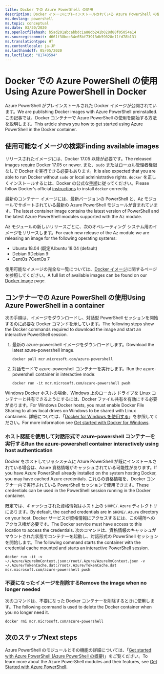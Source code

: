 ```yaml
---
title: Docker での Azure PowerShell の使用
description: Docker イメージにプレインストールされている Azure PowerShell の使用方法
ms.devlang: powershell
ms.topic: conceptual
ms.date: 03/20/2020
ms.openlocfilehash: b5ad201abcabbdc1a88db241b028d88f05054a14
ms.sourcegitcommit: d661f38bec34e65bf73913db59028e11fd78b131
ms.translationtype: HT
ms.contentlocale: ja-JP
ms.lasthandoff: 05/05/2020
ms.locfileid: "81740594"
---
```

# <a name="using-azure-powershell-in-docker"></a><span data-ttu-id="d0beb-103">Docker での Azure PowerShell の使用</span><span class="sxs-lookup"><span data-stu-id="d0beb-103">Using Azure PowerShell in Docker</span></span>

<span data-ttu-id="d0beb-104">Azure PowerShell がプレインストールされた Docker イメージが公開されています。</span><span class="sxs-lookup"><span data-stu-id="d0beb-104">We are publishing Docker images with Azure PowerShell preinstalled.</span></span> <span data-ttu-id="d0beb-105">この記事では、Docker コンテナーで Azure PowerShell の使用を開始する方法を説明します。</span><span class="sxs-lookup"><span data-stu-id="d0beb-105">This article shows you how to get started using Azure PowerShell in the Docker container.</span></span>

## <a name="finding-available-images"></a><span data-ttu-id="d0beb-106">使用可能なイメージの検索</span><span class="sxs-lookup"><span data-stu-id="d0beb-106">Finding available images</span></span>

<span data-ttu-id="d0beb-107">リリースされたイメージには、Docker 17.05 以降が必要です。</span><span class="sxs-lookup"><span data-stu-id="d0beb-107">The released images require Docker 17.05 or newer.</span></span> <span data-ttu-id="d0beb-108">また、`sudo` またはローカル管理者権限なしで Docker を実行できる必要もあります。</span><span class="sxs-lookup"><span data-stu-id="d0beb-108">It is also expected that you are able to run Docker without `sudo` or local administrative rights.</span></span> <span data-ttu-id="d0beb-109">`docker` を正しくインストールするには、Docker の公式な[手順][install]に従ってください。</span><span class="sxs-lookup"><span data-stu-id="d0beb-109">Please follow Docker's official [instructions][install] to install `docker` correctly.</span></span>

<span data-ttu-id="d0beb-110">最新のコンテナー イメージには、最新バージョンの PowerShell と、Az モジュールでサポートされている最新の Azure PowerShell モジュールが含まれています。</span><span class="sxs-lookup"><span data-stu-id="d0beb-110">The latest container image contains the latest version of PowerShell and the latest Azure PowerShell modules supported with the Az module.</span></span>

<span data-ttu-id="d0beb-111">Az モジュールの新しいリリースごとに、次のオペレーティング システム用のイメージをリリースします。</span><span class="sxs-lookup"><span data-stu-id="d0beb-111">For each new release of the Az module we are releasing an image for the following operating systems:</span></span>

- <span data-ttu-id="d0beb-112">Ubuntu 18.04 (既定)</span><span class="sxs-lookup"><span data-stu-id="d0beb-112">Ubuntu 18.04 (default)</span></span>
- <span data-ttu-id="d0beb-113">Debian 9</span><span class="sxs-lookup"><span data-stu-id="d0beb-113">Debian 9</span></span>
- <span data-ttu-id="d0beb-114">CentOs 7</span><span class="sxs-lookup"><span data-stu-id="d0beb-114">CentOs 7</span></span>

<span data-ttu-id="d0beb-115">使用可能なイメージの完全な一覧については、[Docker イメージ][az image]に関するページを参照してください。</span><span class="sxs-lookup"><span data-stu-id="d0beb-115">A full list of available images can be found on our [Docker image][az image] page.</span></span>

## <a name="using-azure-powershell-in-a-container"></a><span data-ttu-id="d0beb-116">コンテナーでの Azure PowerShell の使用</span><span class="sxs-lookup"><span data-stu-id="d0beb-116">Using Azure PowerShell in a container</span></span>

<span data-ttu-id="d0beb-117">次の手順は、イメージをダウンロードし、対話型 PowerShell セッションを開始するのに必要な Docker コマンドを示しています。</span><span class="sxs-lookup"><span data-stu-id="d0beb-117">The following steps show the Docker commands required to download the image and start an interactive PowerShell session.</span></span>

1. <span data-ttu-id="d0beb-118">最新の azure-powershell イメージをダウンロードします。</span><span class="sxs-lookup"><span data-stu-id="d0beb-118">Download the latest azure-powershell image.</span></span>

   ```console
   docker pull mcr.microsoft.com/azure-powershell
   ```

1. <span data-ttu-id="d0beb-119">対話モードで azure-powershell コンテナーを実行します。</span><span class="sxs-lookup"><span data-stu-id="d0beb-119">Run the azure-powershell container in interactive mode:</span></span>

   ```console
   docker run -it mcr.microsoft.com/azure-powershell pwsh
   ```

<span data-ttu-id="d0beb-120">Windows Docker ホストの場合、Windows 上のローカル ドライブを Linux コンテナーと共有できるようにするには、Docker ファイル共有を有効にする必要があります。</span><span class="sxs-lookup"><span data-stu-id="d0beb-120">For Windows Docker hosts, you must enable Docker File Sharing to allow local drives on Windows to be shared with Linux containers.</span></span> <span data-ttu-id="d0beb-121">詳細については、「[Docker for Windows を使用する][file-sharing]」を参照してください。</span><span class="sxs-lookup"><span data-stu-id="d0beb-121">For more information see [Get started with Docker for Windows][file-sharing].</span></span>

### <a name="run-the-azure-powershell-container-interactively-using-host-authentication"></a><span data-ttu-id="d0beb-122">ホスト認証を使用して対話形式で azure-powershell コンテナーを実行する</span><span class="sxs-lookup"><span data-stu-id="d0beb-122">Run the azure-powershell container interactively using host authentication</span></span>

<span data-ttu-id="d0beb-123">Docker をホストしているシステムに Azure PowerShell が既にインストールされている場合は、Azure 資格情報がキャッシュされている可能性があります。</span><span class="sxs-lookup"><span data-stu-id="d0beb-123">If you have Azure PowerShell already installed on the system hosting Docker, you may have cached Azure credentials.</span></span> <span data-ttu-id="d0beb-124">これらの資格情報を、Docker コンテナー内で実行されている PowerShell セッションで使用できます。</span><span class="sxs-lookup"><span data-stu-id="d0beb-124">These credentials can be used in the PowerShell session running in the Docker container.</span></span>

<span data-ttu-id="d0beb-125">既定では、キャッシュされた資格情報はホスト上の `$HOME/.Azure` ディレクトリにあります。</span><span class="sxs-lookup"><span data-stu-id="d0beb-125">By default, the cached credentials are in `$HOME/.Azure` directory on your host.</span></span> <span data-ttu-id="d0beb-126">Docker サービスが資格情報にアクセスするには、この場所へのアクセス権が必要です。</span><span class="sxs-lookup"><span data-stu-id="d0beb-126">The Docker service must have access to this location to access the credentials.</span></span> <span data-ttu-id="d0beb-127">次のコマンドは、資格情報のキャッシュがマウントされた状態でコンテナーを起動し、対話形式の PowerShell セッションを開始します。</span><span class="sxs-lookup"><span data-stu-id="d0beb-127">The following command starts the container with the credential cache mounted and starts an interactive PowerShell session.</span></span>

```console
docker run -it -v ~/.Azure/AzureRmContext.json:/root/.Azure/AzureRmContext.json -v ~/.Azure/TokenCache.dat:/root/.Azure/TokenCache.dat mcr.microsoft.com/azure-powershell pwsh
```

### <a name="remove-the-image-when-no-longer-needed"></a><span data-ttu-id="d0beb-128">不要になったイメージを削除する</span><span class="sxs-lookup"><span data-stu-id="d0beb-128">Remove the image when no longer needed</span></span>

<span data-ttu-id="d0beb-129">次のコマンドは、不要になった Docker コンテナーを削除するときに使用します。</span><span class="sxs-lookup"><span data-stu-id="d0beb-129">The following command is used to delete the Docker container when you no longer need it.</span></span>

```console
docker rmi mcr.microsoft.com/azure-powershell
```

## <a name="next-steps"></a><span data-ttu-id="d0beb-130">次のステップ</span><span class="sxs-lookup"><span data-stu-id="d0beb-130">Next steps</span></span>

<span data-ttu-id="d0beb-131">Azure PowerShell のモジュールとその機能の詳細については、「[Get started with Azure PowerShell (Azure PowerShell の概要)](get-started-azureps.md)」をご覧ください。</span><span class="sxs-lookup"><span data-stu-id="d0beb-131">To learn more about the Azure PowerShell modules and their features, see [Get Started with Azure PowerShell](get-started-azureps.md).</span></span>

<!-- link references -->
[install]: https://docs.docker.com/engine/installation/
[powershell image]: https://hub.docker.com/_/microsoft-powershell
[az image]: https://hub.docker.com/_/microsoft-azure-powershell
[file-sharing]: https://docs.docker.com/docker-for-windows/#file-sharing
